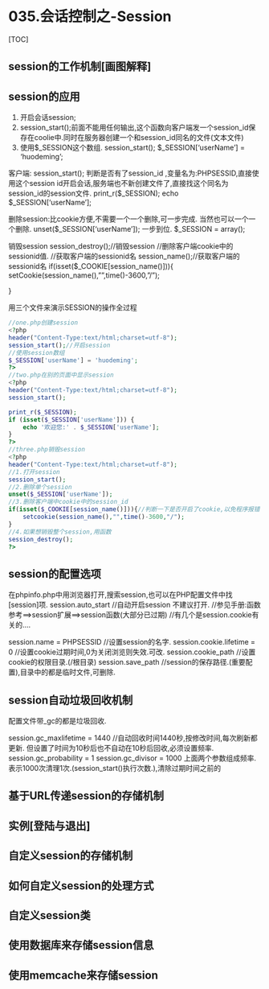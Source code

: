 # 035.会话控制之-Session
[TOC]

## session的工作机制[画图解释]

## session的应用
1.	开启会话session;
2.	session_start();前面不能用任何输出,这个函数向客户端发一个session_id保存在coolie中.同时在服务器创建一个和session_id同名的文件(文本文件)
3.	使用$_SESSION这个数组.
session_start();
$_SESSION[‘userName’] = ‘huodeming’;


客户端:
session_start();
	判断是否有了session_id ,变量名为:PHPSESSID,直接使用这个session id开启会话,服务端也不新创建文件了,直接找这个同名为session_id的session文件.
	print_r($_SESSION);
	echo $_SESSION[‘userName’];

删除session:比cookie方便,不需要一个一个删除,可一步完成.
当然也可以一个一个删除.
unset($_SESSION[‘userName’]);
一步到位.
$_SESSION = array();

销毁session
session_destroy();//销毁session
//删除客户端cookie中的sessionid值.
//获取客户端的sessionid名
session_name();//获取客户端的sessionid名
if(isset($_COOKIE[session_name()])){
	setCookie(session_name(),””,time()-3600,”/”);

}

用三个文件来演示SESSION的操作全过程
```php
//one.php创建session
<?php
header("Content-Type:text/html;charset=utf-8");
session_start();//开启session
//使用session数组
$_SESSION['userName'] = 'huodeming';
?>
//two.php在别的页面中显示session
<?php
header("Content-Type:text/html;charset=utf-8");
session_start();

print_r($_SESSION);
if (isset($_SESSION['userName'])) {
	echo '欢迎您:' . $_SESSION['userName'];
}
?>
//three.php销毁session
<?php
header("Content-Type:text/html;charset=utf-8");
//1.打开session
session_start();
//2.删除单个session
unset($_SESSION['userName']);
//3.删除客户端中cookie中的session_id
if(isset($_COOKIE[session_name()])){//判断一下是否开启了cookie,以免程序报错
	setcookie(session_name(),"",time()-3600,"/");
}
//4.如果想销毁整个session,用函数
session_destroy();
?>

```
## session的配置选项
在phpinfo.php中用浏览器打开,搜索session,也可以在PHP配置文件中找[session]项.
session.auto_start  //自动开启session  不建议打开.
//参见手册:函数参考==>session扩展==>session函数(大部分已过期)
//有几个是session.cookie有关的….

session.name = PHPSESSID	//设置session的名字.
session.cookie.lifetime = 0		//设置cookie过期时间,0为关闭浏览则失效.可改.
session.cookie_path			//设置cookie的权限目录.(/根目录)
session.save_path				//session的保存路径.(重要配置),目录中的都是临时文件,可删除.

## session自动垃圾回收机制
配置文件带_gc的都是垃圾回收.

session.gc_maxlifetime = 1440		//自动回收时间1440秒,按修改时间,每次刷新都更新.
但设置了时间为10秒后也不自动在10秒后回收,必须设置频率.
session.gc_probability = 1
session.gc_divisor = 1000
上面两个参数组成频率.表示1000次清理1次.(session_start()执行次数.),清除过期时间之前的


## 基于URL传递session的存储机制

## 实例[登陆与退出]

## 自定义session的存储机制

## 如何自定义session的处理方式

## 自定义session类

## 使用数据库来存储session信息

## 使用memcache来存储session
